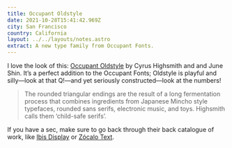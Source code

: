 ```yaml
---
title: Occupant Oldstyle
date: 2021-10-28T15:41:42.969Z
city: San Francisco
country: California
layout: ../../layouts/notes.astro
extract: A new type family from Occupant Fonts.
---
```

I love the look of this: [Occupant Oldstyle](https://occupantfonts.com/fonts/occupant-oldstyle/) by Cyrus Highsmith and and June Shin. It’s a perfect addition to the Occupant Fonts; Oldstyle is playful and silly—look at that Q!—and yet seriously constructed—look at the numbers!

> The rounded triangular endings are the result of a long fermentation process that combines ingredients from Japanese Mincho style typefaces, rounded sans serifs, electronic music, and toys. Highsmith calls them ‘child-safe serifs’.

If you have a sec, make sure to go back through their back catalogue of work, like [Ibis Display](https://occupantfonts.com/fonts/ibis-display/) or  [Zócalo Text](https://occupantfonts.com/fonts/zocalo-text/).
